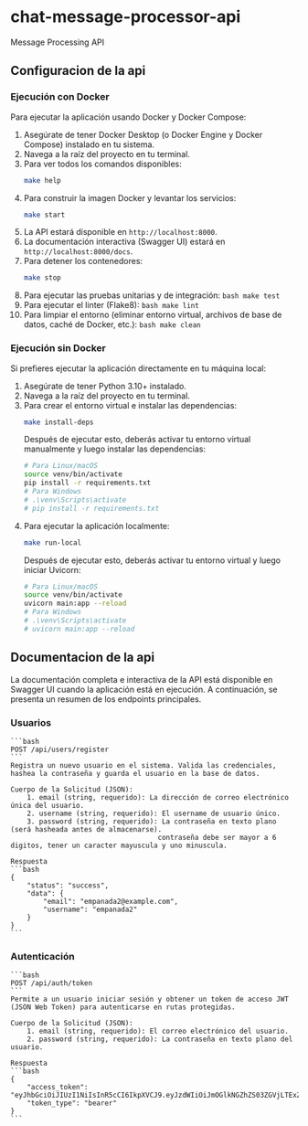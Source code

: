 # chat-message-processor-api
Message Processing API

## Configuracion de la api
### Ejecución con Docker
Para ejecutar la aplicación usando Docker y Docker Compose:

1.  Asegúrate de tener Docker Desktop (o Docker Engine y Docker Compose) instalado en tu sistema.
2.  Navega a la raíz del proyecto en tu terminal.
3.  Para ver todos los comandos disponibles:
    ```bash
    make help
    ```
4.  Para construir la imagen Docker y levantar los servicios:
    ```bash
    make start
    ```
5.  La API estará disponible en `http://localhost:8000`.
6.  La documentación interactiva (Swagger UI) estará en `http://localhost:8000/docs`.
7.  Para detener los contenedores:
    ```bash
    make stop
    ```
8.   Para ejecutar las pruebas unitarias y de integración:
    ```bash
    make test
    ```
9.   Para ejecutar el linter (Flake8):
    ```bash
    make lint
    ```
10.  Para limpiar el entorno (eliminar entorno virtual, archivos de base de datos, caché de Docker, etc.):
    ```bash
    make clean
    ```


### Ejecución sin Docker
Si prefieres ejecutar la aplicación directamente en tu máquina local:

1.  Asegúrate de tener Python 3.10+ instalado.
2.  Navega a la raíz del proyecto en tu terminal.
3.  Para crear el entorno virtual e instalar las dependencias:
    ```bash
    make install-deps
    ```
    Después de ejecutar esto, deberás activar tu entorno virtual manualmente y luego instalar las dependencias:
    ```bash
    # Para Linux/macOS
    source venv/bin/activate
    pip install -r requirements.txt
    # Para Windows
    # .\venv\Scripts\activate
    # pip install -r requirements.txt
    ```
4.  Para ejecutar la aplicación localmente:
    ```bash
    make run-local
    ```
    Después de ejecutar esto, deberás activar tu entorno virtual y luego iniciar Uvicorn:
    ```bash
    # Para Linux/macOS
    source venv/bin/activate
    uvicorn main:app --reload
    # Para Windows
    # .\venv\Scripts\activate
    # uvicorn main:app --reload
    ```

## Documentacion de la api
La documentación completa e interactiva de la API está disponible en Swagger UI cuando la aplicación está en ejecución. A continuación, se presenta un resumen de los endpoints principales.

### Usuarios
    ```bash
    POST /api/users/register
    ```
    Registra un nuevo usuario en el sistema. Valida las credenciales, hashea la contraseña y guarda el usuario en la base de datos.

    Cuerpo de la Solicitud (JSON):
        1. email (string, requerido): La dirección de correo electrónico única del usuario.
        2. username (string, requerido): El username de usuario único.
        3. password (string, requerido): La contraseña en texto plano (será hasheada antes de almacenarse).
                                        contraseña debe ser mayor a 6 digitos, tener un caracter mayuscula y uno minuscula.

    Respuesta
    ```bash
    {
        "status": "success",
        "data": {
            "email": "empanada2@example.com",
            "username": "empanada2"
        }
    }
    ```

### Autenticación
    ```bash
    POST /api/auth/token
    ```
    Permite a un usuario iniciar sesión y obtener un token de acceso JWT (JSON Web Token) para autenticarse en rutas protegidas.

    Cuerpo de la Solicitud (JSON):
        1. email (string, requerido): El correo electrónico del usuario.
        2. password (string, requerido): La contraseña en texto plano del usuario.

    Respuesta
    ```bash
    {
        "access_token": "eyJhbGciOiJIUzI1NiIsInR5cCI6IkpXVCJ9.eyJzdWIiOiJmOGlkNGZhZS03ZGVjLTExZDAtYTc2NS0wMGEwYzkxZTZiZjYiLCJleHAiOjE2NzgwNTI0MDB9.some_signature_here",
        "token_type": "bearer"
    }
    ```